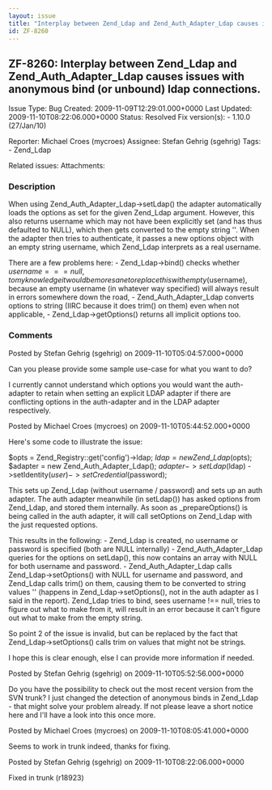 ```yaml
---
layout: issue
title: "Interplay between Zend_Ldap and Zend_Auth_Adapter_Ldap causes issues with anonymous bind (or unbound) ldap connections."
id: ZF-8260
---
```


ZF-8260: Interplay between Zend\_Ldap and Zend\_Auth\_Adapter\_Ldap causes issues with anonymous bind (or unbound) ldap connections.
------------------------------------------------------------------------------------------------------------------------------------

 Issue Type: Bug Created: 2009-11-09T12:29:01.000+0000 Last Updated: 2009-11-10T08:22:06.000+0000 Status: Resolved Fix version(s): - 1.10.0 (27/Jan/10)
 
 Reporter:  Michael Croes (mycroes)  Assignee:  Stefan Gehrig (sgehrig)  Tags: - Zend\_Ldap
 
 Related issues: 
 Attachments: 
### Description

When using Zend\_Auth\_Adapter\_Ldap->setLdap() the adapter automatically loads the options as set for the given Zend\_Ldap argument. However, this also returns username which may not have been explicitly set (and has thus defaulted to NULL), which then gets converted to the empty string ''. When the adapter then tries to authenticate, it passes a new options object with an empty string username, which Zend\_Ldap interprets as a real username.

There are a few problems here: - Zend\_Ldap->bind() checks whether $username === null, to my knowledge it would be more sane to replace this with empty($username), because an empty username (in whatever way specified) will always result in errors somewhere down the road, - Zend\_Auth\_Adapter\_Ldap converts options to string (IIRC because it does trim() on them) even when not applicable, - Zend\_Ldap->getOptions() returns all implicit options too.

 

 

### Comments

Posted by Stefan Gehrig (sgehrig) on 2009-11-10T05:04:57.000+0000

Can you please provide some sample use-case for what you want to do?

I currently cannot understand which options you would want the auth-adapter to retain when setting an explicit LDAP adapter if there are conflicting options in the auth-adapter and in the LDAP adapter respectively.

 

 

Posted by Michael Croes (mycroes) on 2009-11-10T05:44:52.000+0000

Here's some code to illustrate the issue:

$opts = Zend\_Registry::get('config')->ldap; $ldap = new Zend\_Ldap($opts); $adapter = new Zend\_Auth\_Adapter\_Ldap(); $adapter->setLdap($ldap) ->setIdentity($user) ->setCredential($password);

This sets up Zend\_Ldap (without username / password) and sets up an auth adapter. The auth adapter meanwhile (in setLdap()) has asked options from Zend\_Ldap, and stored them internally. As soon as \_prepareOptions() is being called in the auth adapter, it will call setOptions on Zend\_Ldap with the just requested options.

This results in the following: - Zend\_Ldap is created, no username or password is specified (both are NULL internally) - Zend\_Auth\_Adapter\_Ldap queries for the options on setLdap(), this now contains an array with NULL for both username and password. - Zend\_Auth\_Adapter\_Ldap calls Zend\_Ldap->setOptions() with NULL for username and password, and Zend\_Ldap calls trim() on them, causing them to be converted to string values '' (happens in Zend\_Ldap->setOptions(), not in the auth adapter as I said in the report). Zend\_Ldap tries to bind, sees username !== null, tries to figure out what to make from it, will result in an error because it can't figure out what to make from the empty string.

So point 2 of the issue is invalid, but can be replaced by the fact that Zend\_Ldap->setOptions() calls trim on values that might not be strings.

I hope this is clear enough, else I can provide more information if needed.

 

 

Posted by Stefan Gehrig (sgehrig) on 2009-11-10T05:52:56.000+0000

Do you have the possibility to check out the most recent version from the SVN trunk? I just changed the detection of anonymous binds in Zend\_Ldap - that might solve your problem already. If not please leave a short notice here and I'll have a look into this once more.

 

 

Posted by Michael Croes (mycroes) on 2009-11-10T08:05:41.000+0000

Seems to work in trunk indeed, thanks for fixing.

 

 

Posted by Stefan Gehrig (sgehrig) on 2009-11-10T08:22:06.000+0000

Fixed in trunk (r18923)

 

 